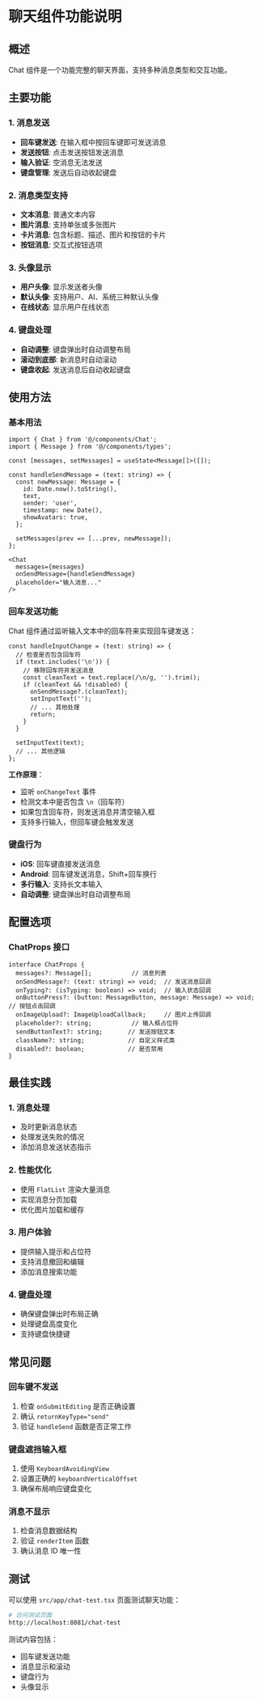 # 聊天组件功能说明

## 概述

Chat 组件是一个功能完整的聊天界面，支持多种消息类型和交互功能。

## 主要功能

### 1. 消息发送
- **回车键发送**: 在输入框中按回车键即可发送消息
- **发送按钮**: 点击发送按钮发送消息
- **输入验证**: 空消息无法发送
- **键盘管理**: 发送后自动收起键盘

### 2. 消息类型支持
- **文本消息**: 普通文本内容
- **图片消息**: 支持单张或多张图片
- **卡片消息**: 包含标题、描述、图片和按钮的卡片
- **按钮消息**: 交互式按钮选项

### 3. 头像显示
- **用户头像**: 显示发送者头像
- **默认头像**: 支持用户、AI、系统三种默认头像
- **在线状态**: 显示用户在线状态

### 4. 键盘处理
- **自动调整**: 键盘弹出时自动调整布局
- **滚动到底部**: 新消息时自动滚动
- **键盘收起**: 发送消息后自动收起键盘

## 使用方法

### 基本用法

```tsx
import { Chat } from '@/components/Chat';
import { Message } from '@/components/types';

const [messages, setMessages] = useState<Message[]>([]);

const handleSendMessage = (text: string) => {
  const newMessage: Message = {
    id: Date.now().toString(),
    text,
    sender: 'user',
    timestamp: new Date(),
    showAvatars: true,
  };
  
  setMessages(prev => [...prev, newMessage]);
};

<Chat
  messages={messages}
  onSendMessage={handleSendMessage}
  placeholder="输入消息..."
/>
```

### 回车发送功能

Chat 组件通过监听输入文本中的回车符来实现回车键发送：

```tsx
const handleInputChange = (text: string) => {
  // 检查是否包含回车符
  if (text.includes('\n')) {
    // 移除回车符并发送消息
    const cleanText = text.replace(/\n/g, '').trim();
    if (cleanText && !disabled) {
      onSendMessage?.(cleanText);
      setInputText('');
      // ... 其他处理
      return;
    }
  }
  
  setInputText(text);
  // ... 其他逻辑
};
```

**工作原理**：
- 监听 `onChangeText` 事件
- 检测文本中是否包含 `\n`（回车符）
- 如果包含回车符，则发送消息并清空输入框
- 支持多行输入，但回车键会触发发送

### 键盘行为

- **iOS**: 回车键直接发送消息
- **Android**: 回车键发送消息，Shift+回车换行
- **多行输入**: 支持长文本输入
- **自动调整**: 键盘弹出时自动调整布局

## 配置选项

### ChatProps 接口

```tsx
interface ChatProps {
  messages?: Message[];           // 消息列表
  onSendMessage?: (text: string) => void;  // 发送消息回调
  onTyping?: (isTyping: boolean) => void;  // 输入状态回调
  onButtonPress?: (button: MessageButton, message: Message) => void;  // 按钮点击回调
  onImageUpload?: ImageUploadCallback;     // 图片上传回调
  placeholder?: string;           // 输入框占位符
  sendButtonText?: string;       // 发送按钮文本
  className?: string;            // 自定义样式类
  disabled?: boolean;            // 是否禁用
}
```

## 最佳实践

### 1. 消息处理
- 及时更新消息状态
- 处理发送失败的情况
- 添加消息发送状态指示

### 2. 性能优化
- 使用 `FlatList` 渲染大量消息
- 实现消息分页加载
- 优化图片加载和缓存

### 3. 用户体验
- 提供输入提示和占位符
- 支持消息撤回和编辑
- 添加消息搜索功能

### 4. 键盘处理
- 确保键盘弹出时布局正确
- 处理键盘高度变化
- 支持键盘快捷键

## 常见问题

### 回车键不发送
1. 检查 `onSubmitEditing` 是否正确设置
2. 确认 `returnKeyType="send"`
3. 验证 `handleSend` 函数是否正常工作

### 键盘遮挡输入框
1. 使用 `KeyboardAvoidingView`
2. 设置正确的 `keyboardVerticalOffset`
3. 确保布局响应键盘变化

### 消息不显示
1. 检查消息数据结构
2. 验证 `renderItem` 函数
3. 确认消息 ID 唯一性

## 测试

可以使用 `src/app/chat-test.tsx` 页面测试聊天功能：

```bash
# 访问测试页面
http://localhost:8081/chat-test
```

测试内容包括：
- 回车键发送功能
- 消息显示和滚动
- 键盘行为
- 头像显示
